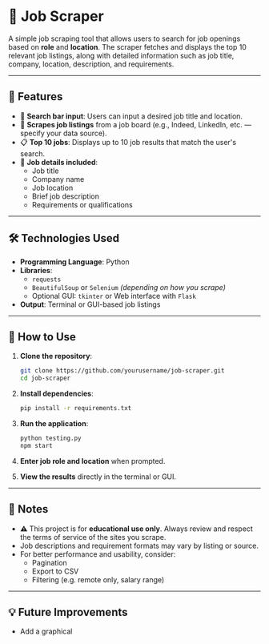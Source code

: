 # 🧰 Job Scraper

A simple job scraping tool that allows users to search for job openings based on **role** and **location**. The scraper fetches and displays the top 10 relevant job listings, along with detailed information such as job title, company, location, description, and requirements.

---

## 🚀 Features

- 🔎 **Search bar input**: Users can input a desired job title and location.
- 🧠 **Scrapes job listings** from a job board (e.g., Indeed, LinkedIn, etc. — specify your data source).
- 📋 **Top 10 jobs**: Displays up to 10 job results that match the user's search.
- 📄 **Job details included**:
  - Job title
  - Company name
  - Job location
  - Brief job description
  - Requirements or qualifications

---

## 🛠️ Technologies Used

- **Programming Language**: Python
- **Libraries**: 
  - `requests`  
  - `BeautifulSoup` or `Selenium` *(depending on how you scrape)*  
  - Optional GUI: `tkinter` or Web interface with `Flask`  
- **Output**: Terminal or GUI-based job listings

---

## 🧪 How to Use

1. **Clone the repository**:
   ```bash
   git clone https://github.com/yourusername/job-scraper.git
   cd job-scraper
   ```

2. **Install dependencies**:
   ```bash
   pip install -r requirements.txt
   ```

3. **Run the application**:
   ```bash
   python testing.py
   npm start
   ```

4. **Enter job role and location** when prompted.

5. **View the results** directly in the terminal or GUI.

---



## 📌 Notes

- ⚠️ This project is for **educational use only**. Always review and respect the terms of service of the sites you scrape.
- Job descriptions and requirement formats may vary by listing or source.
- For better performance and usability, consider:
  - Pagination
  - Export to CSV
  - Filtering (e.g. remote only, salary range)

---

## 💡 Future Improvements

- Add a graphical
